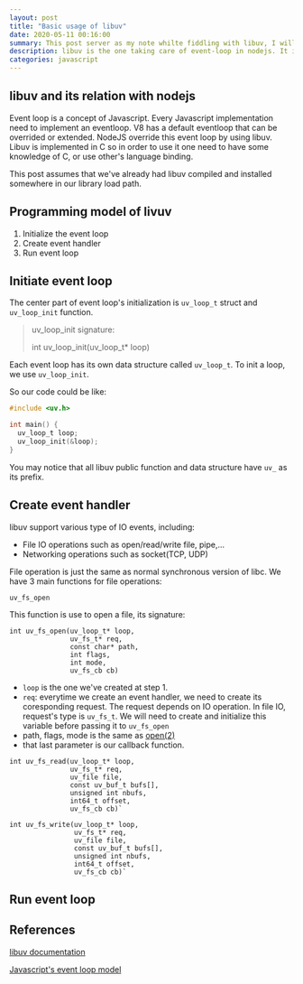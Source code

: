 ```yaml
---
layout: post
title: "Basic usage of libuv"
date: 2020-05-11 00:16:00
summary: This post server as my note whilte fiddling with libuv, I will write some basic program using libuv.
description: libuv is the one taking care of event-loop in nodejs. It is what make nodejs so good at IO operations while still running under a single thread. I will explain some basic usage of libuv in this post
categories: javascript
---
```


## libuv and its relation with nodejs

Event loop is a concept of Javascript. Every Javascript implementation need to implement an eventloop.
V8 has a default eventloop that can be overrided or extended.
NodeJS override this event loop by using libuv.
Libuv is implemented in C so in order to use it one need to have some knowledge of C, or use other's language binding.

This post assumes that we've already had libuv compiled and installed somewhere in our library load path.

## Programming model of livuv

1. Initialize the event loop
2. Create event handler
3. Run event loop

## Initiate event loop 

The center part of event loop's initialization is `uv_loop_t` struct and `uv_loop_init` function.

> uv_loop_init signature:
>
> int uv_loop_init(uv_loop_t\* loop)

Each event loop has its own data structure called `uv_loop_t`.
To init a loop, we use `uv_loop_init`.

So our code could be like:

```c
#include <uv.h>

int main() {
  uv_loop_t loop;
  uv_loop_init(&loop);
}
```

You may notice that all libuv public function and data structure have `uv_` as its prefix.

## Create event handler

libuv support various type of IO events, including:

- File IO operations such as open/read/write file, pipe,...
- Networking operations such as socket(TCP, UDP)

File operation is just the same as normal synchronous version of libc.
We have 3 main functions for file operations:

`uv_fs_open`

This function is use to open a file, its signature:

```
int uv_fs_open(uv_loop_t* loop, 
               uv_fs_t* req, 
               const char* path, 
               int flags, 
               int mode, 
               uv_fs_cb cb)
```

- `loop` is the one we've created at step 1.
- `req`: everytime we create an event handler, we need to create its coresponding request. The request depends on IO operation.
In file IO, request's type is `uv_fs_t`. We will need to create and initialize this variable before passing it to `uv_fs_open`
- path, flags, mode is the same as [open(2)](http://man7.org/linux/man-pages/man2/open.2.html)
- that last parameter is our callback function.

```
int uv_fs_read(uv_loop_t* loop, 
               uv_fs_t* req, 
               uv_file file, 
               const uv_buf_t bufs[], 
               unsigned int nbufs, 
               int64_t offset, 
               uv_fs_cb cb)`
```

```
int uv_fs_write(uv_loop_t* loop, 
                uv_fs_t* req, 
                uv_file file, 
                const uv_buf_t bufs[], 
                unsigned int nbufs, 
                int64_t offset, 
                uv_fs_cb cb)`
```

## Run event loop

## References

[libuv documentation](http://docs.libuv.org/en/v1.x/)

[Javascript's event loop model](https://developer.mozilla.org/en-US/docs/Web/JavaScript/EventLoop)
